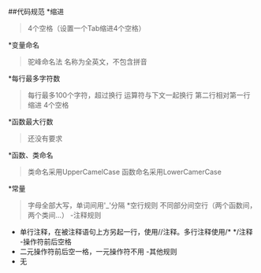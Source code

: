 ##代码规范
*缩进
> 4个空格（设置一个Tab缩进4个空格）

*变量命名
> 驼峰命名法
> 名称为全英文，不包含拼音

*每行最多字符数
> 每行最多100个字符，超过换行
> 运算符与下文一起换行
> 第二行相对第一行缩进 4个空格

*函数最大行数
> 还没有要求

*函数、类命名
> 类命名采用UpperCamelCase
> 函数命名采用LowerCamerCase 

*常量
> 字母全部大写，单词间用'_'分隔
*空行规则
> 不同部分间空行（两个函数间，两个类间...）
-注释规则
* 单行注释，在被注释语句上方另起一行，使用//注释。多行注释使用/* */注释
-操作符前后空格
* 二元操作符前后空一格，一元操作符不用
-其他规则
* 无
